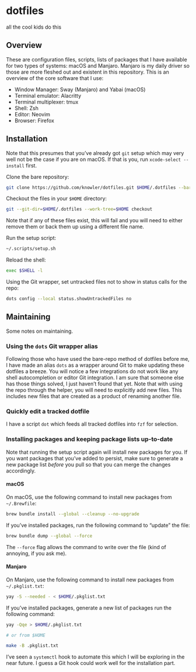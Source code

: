 # dotfiles

all the cool kids do this

## Overview

These are configuration files, scripts, lists of packages that I have available
for two types of systems: macOS and Manjaro. Manjaro is my daily driver so those
are more fleshed out and existent in this repository. This is an overview of the
core software that I use:

- Window Manager: Sway (Manjaro) and Yabai (macOS)
- Terminal emulator: Alacritty
- Terminal multiplexer: tmux
- Shell: Zsh
- Editor: Neovim
- Browser: Firefox

## Installation

Note that this presumes that you’ve already got `git` setup which may very well
not be the case if you are on macOS. If that is you, run `xcode-select
--install` first.

Clone the bare repository:

```bash
git clone https://github.com/knowler/dotfiles.git $HOME/.dotfiles --bare
```

Checkout the files in your `$HOME` directory:

```bash
git --git-dir=$HOME/.dotfiles --work-tree=$HOME checkout
```

Note that if any of these files exist, this will fail and you will need to
either remove them or back them up using a different file name.

Run the setup script:

```bash
~/.scripts/setup.sh
```

Reload the shell:

```bash
exec $SHELL -l
```

Using the Git wrapper, set untracked files not to show in status calls for the
repo:

```bash
dots config --local status.showUntrackedFiles no
```

## Maintaining

Some notes on maintaining.

### Using the `dots` Git wrapper alias

Following those who have used the bare-repo method of dotfiles before me, I have
made an alias `dots` as a wrapper around Git to make updating these dotfiles a
breeze. You will notice a few integrations do not work like any shell
autocompletion or editor Git integration. I am sure that someone else has those
things solved, I just haven’t found that yet. Note that with using the repo
through the helper, you will need to explicitly add new files. This includes new
files that are created as a product of renaming another file.

### Quickly edit a tracked dotfile

I have a script `dot` which feeds all tracked dotfiles into `fzf` for selection.

### Installing packages and keeping package lists up-to-date

Note that running the setup script again will install new packages for you. If
you want packages that you’ve added to persist, make sure to generate a new
package list _before_ you pull so that you can merge the changes accordingly.

#### macOS

On macOS, use the following command to install new packages from `~/.Brewfile`:

```bash
brew bundle install --global --cleanup --no-upgrade
```

If you’ve installed packages, run the following command to “update” the file:

```bash
brew bundle dump --global --force
```

The `--force` flag allows the command to write over the file (kind of annoying,
if you ask me).

#### Manjaro

On Manjaro, use the following command to install new packages from
`~/.pkglist.txt`:

```bash
yay -S --needed - < $HOME/.pkglist.txt
```

If you’ve installed packages, generate a new list of packages run the following
command:

```bash
yay -Qqe > $HOME/.pkglist.txt

# or from $HOME

make -B .pkglist.txt
```

I’ve seen a `systemctl` hook to automate this which I will be exploring in the
near future. I guess a Git hook could work well for the installation part.
